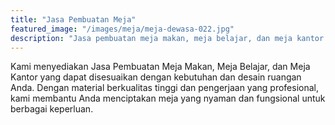 ```yaml
---
title: "Jasa Pembuatan Meja"
featured_image: "/images/meja/meja-dewasa-022.jpg"
description: "Jasa pembuatan meja makan, meja belajar, dan meja kantor dengan desain custom dan material berkualitas. Mewujudkan meja yang nyaman dan fungsional untuk berbagai kebutuhan."
---
```


Kami menyediakan Jasa Pembuatan Meja Makan, Meja Belajar, dan Meja Kantor yang dapat disesuaikan dengan kebutuhan dan desain ruangan Anda. Dengan material berkualitas tinggi dan pengerjaan yang profesional, kami membantu Anda menciptakan meja yang nyaman dan fungsional untuk berbagai keperluan.